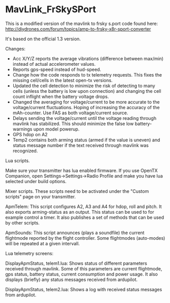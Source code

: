 MavLink_FrSkySPort
==================
This is a modified version of the mavlink to frsky s.port code found here:
http://diydrones.com/forum/topics/amp-to-frsky-x8r-sport-converter

It's based on the official 1.3 version.

Changes:

- Acc X/Y/Z reports the average vibrations (difference between max/min) instead of actual accelerometer values.
- Reports gps-speed instead of hud-speed.
- Change how the code responds to tx telemetry requests. This fixes the missing cell/cells in the latest open-tx versions.
- Updated the cell detection to minimize the risk of detecting to many cells (unless the battery is low upon connection) and changing the cell count inflight when the battery voltage drops.
- Changed the averaging for voltage/current to be more accurate to the voltage/current fluctuations. Hoping of increasing the accuracy of the mAh-counter. Use FAS as both voltage/current source.
- Delays sending the voltage/current until the voltage reading through mavlink has stabilized. This should minimize the false low battery-warnings upon model powerup.
- GPS hdop on A2
- Temp2 contains both arming status (armed if the value is uneven) and status message number if the text received through mavlink was recognized.

Lua scripts.

Make sure your transmitter has lua enabled firmware. If you use OpenTX Companion, open Settings->Settings->Radio Profile and make you have lua selected under build options.

Mixer scripts. These scripts need to be activated under the "Custom scripts" page on your transmitter.

ApmTelem:
This script configures A2, A3 and A4 for hdop, roll and pitch. It also exports arming-status as an output. This status can be used to for example control a timer.
It also publishes a set of methods that can be used by other scripts.

ApmSounds:
This script announces (plays a soundfile) the current flightmode reported by the flight controller. Some flightmodes (auto-modes) will be repeated at a given intervall. 


Lua telemetry screens:


DisplayApmStatus, telem1.lua: 
Shows status of different parameters received through mavlink. 
Some of this parameters are current flightmode, gps status, battery status, current consumption and power usage.
It also displays (briefly) any status messages received from ardupilot.

DisplayApmStatus, telem2.lua:
Shows a log with received status messages from ardupilot. 

